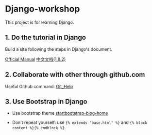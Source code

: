 # Django-workshop

This project is for learning Django.

## 1. Do the tutorial in Django

Build a site following the steps in Django's document.

[Official Manual](https://docs.djangoproject.com/en/1.8/) 
[中文文档(1.8.2)](http://python.usyiyi.cn/django/index.html)

## 2. Collaborate with other through github.com

Useful Github command: [Git_Help](/Git_Help.md)

## 3. Use Bootstrap in Django

- Use bootstrap theme [startbootstrap-blog-home](http://ironsummitmedia.github.io/startbootstrap-blog-home/)

- Don't repeat yourself: use `{% extends "base.html" %}` and `{% block content %}{% endblock %}`.


